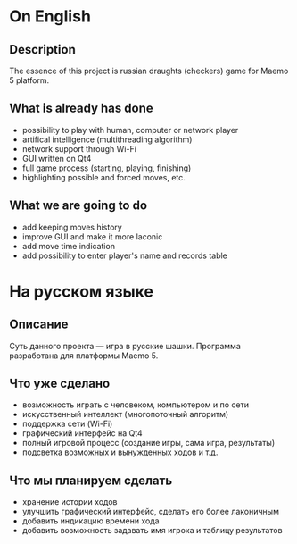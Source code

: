 # On English #
## Description ##
The essence of this project is russian draughts (checkers) game for Maemo 5 platform.

## What is already has done ##
  * possibility to play with human, computer or network player
  * artifical intelligence (multithreading algorithm)
  * network support through Wi-Fi
  * GUI written on Qt4
  * full game process (starting, playing, finishing)
  * highlighting possible and forced moves, etc.

## What we are going to do ##
  * add keeping moves history
  * improve GUI and make it more laconic
  * add move time indication
  * add possibility to enter player's name and records table

# На русском языке #
## Описание ##
Суть данного проекта — игра в русские шашки. Программа разработана для платформы Maemo 5.

## Что уже сделано ##
  * возможность играть с человеком, компьютером и по сети
  * искусственный интеллект (многопоточный алгоритм)
  * поддержка сети (Wi-Fi)
  * графический интерфейс на Qt4
  * полный игровой процесс (создание игры, сама игра, результаты)
  * подсветка возможных и вынужденных ходов и т.д.

## Что мы планируем сделать ##
  * хранение истории ходов
  * улучшить графический интерфейс, сделать его более лаконичным
  * добавить индикацию времени хода
  * добавить возможность задавать имя игрока и таблицу результатов